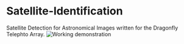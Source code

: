 # Satellite-Identification
Satellite Detection for Astronomical Images written for the Dragonfly Telephto Array.
<img src="img_chania.jpg" alt="Working demonstration">
